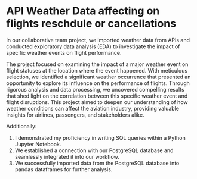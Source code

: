 # API Weather Data affecting on flights reschdule or cancellations
In our collaborative team project, we imported weather data from APIs and conducted exploratory data analysis (EDA) to investigate the impact of specific weather events on flight performance. 

The project focused on examining the impact of a major weather event on flight statuses at the location where the event happened. With meticulous selection, we identified a significant weather occurrence that presented an opportunity to explore its influence on the performance of flights. Through rigorous analysis and data processing, we uncovered compelling results that shed light on the correlation between this specific weather event and flight disruptions. This project aimed to deepen our understanding of how weather conditions can affect the aviation industry, providing valuable insights for airlines, passengers, and stakeholders alike.

Additionally:

1. I demonstrated my proficiency in writing SQL queries within a Python Jupyter Notebook.
2. We established a connection with our PostgreSQL database and seamlessly integrated it into our workflow.
3. We successfully imported data from the PostgreSQL database into pandas dataframes for further analysis.
